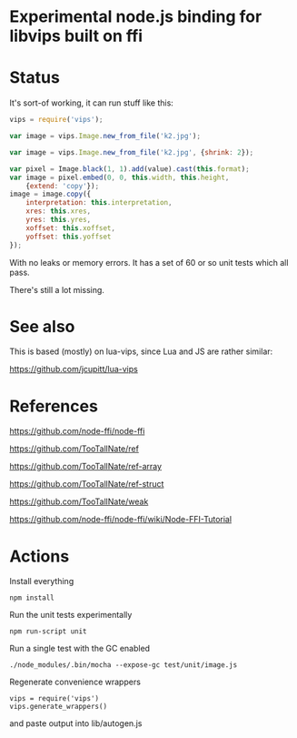 # Experimental node.js binding for libvips built on ffi

# Status

It's sort-of working, it can run stuff like this:

```javascript
vips = require('vips');

var image = vips.Image.new_from_file('k2.jpg');

var image = vips.Image.new_from_file('k2.jpg', {shrink: 2});

var pixel = Image.black(1, 1).add(value).cast(this.format);
var image = pixel.embed(0, 0, this.width, this.height,
    {extend: 'copy'});
image = image.copy({
    interpretation: this.interpretation,
    xres: this.xres,
    yres: this.yres,
    xoffset: this.xoffset,
    yoffset: this.yoffset
});
```

With no leaks or memory errors. It has a set of 60 or so unit tests which all
pass. 

There's still a lot missing. 

# See also

This is based (mostly) on lua-vips, since Lua and JS are rather similar:

https://github.com/jcupitt/lua-vips

# References

https://github.com/node-ffi/node-ffi

https://github.com/TooTallNate/ref

https://github.com/TooTallNate/ref-array

https://github.com/TooTallNate/ref-struct

https://github.com/TooTallNate/weak

https://github.com/node-ffi/node-ffi/wiki/Node-FFI-Tutorial

# Actions

Install everything

	npm install 

Run the unit tests experimentally

	npm run-script unit

Run a single test with the GC enabled

	./node_modules/.bin/mocha --expose-gc test/unit/image.js 

Regenerate convenience wrappers

	vips = require('vips')
	vips.generate_wrappers()

and paste output into lib/autogen.js
